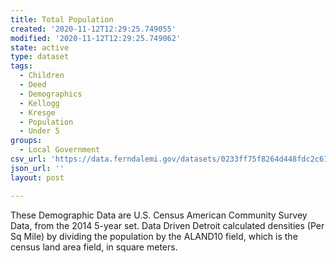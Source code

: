 ```yaml
---
title: Total Population
created: '2020-11-12T12:29:25.749055'
modified: '2020-11-12T12:29:25.749062'
state: active
type: dataset
tags:
  - Children
  - Deed
  - Demographics
  - Kellogg
  - Kresge
  - Population
  - Under 5
groups:
  - Local Government
csv_url: 'https://data.ferndalemi.gov/datasets/0233ff75f8264d448fdc2c61b4133b5d_0.csv'
json_url: ''
layout: post

---
```

These Demographic Data are U.S. Census American Community Survey Data, from the 2014 5-year set. Data Driven Detroit calculated densities (Per Sq Mile) by dividing the population by the ALAND10 field, which is the census land area field, in square meters. 
